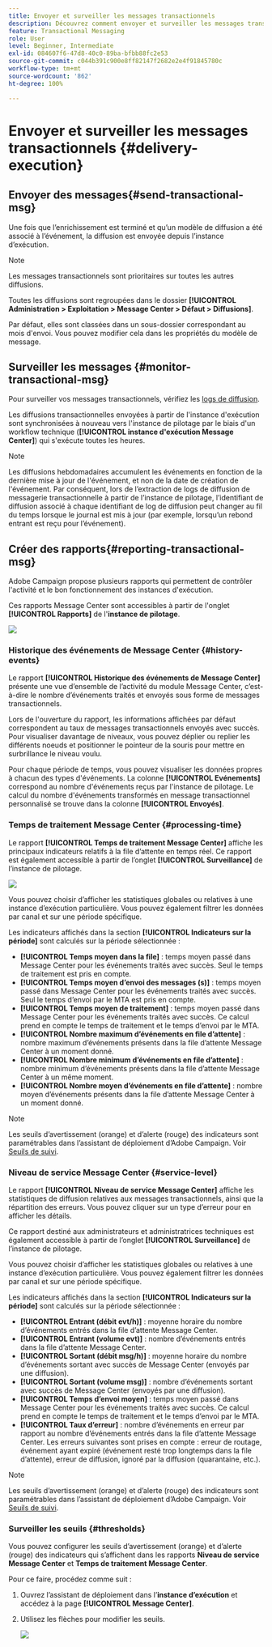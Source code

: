 ```yaml
---
title: Envoyer et surveiller les messages transactionnels
description: Découvrez comment envoyer et surveiller les messages transactionnels.
feature: Transactional Messaging
role: User
level: Beginner, Intermediate
exl-id: 084607f6-47d8-40c0-89ba-bfbb88fc2e53
source-git-commit: c044b391c900e8ff82147f2682e2e4f91845780c
workflow-type: tm+mt
source-wordcount: '862'
ht-degree: 100%

---
```


# Envoyer et surveiller les messages transactionnels {#delivery-execution}

## Envoyer des messages{#send-transactional-msg}

Une fois que l’enrichissement est terminé et qu’un modèle de diffusion a été associé à l’événement, la diffusion est envoyée depuis l’instance d’exécution.

>[!NOTE]
>
>Les messages transactionnels sont prioritaires sur toutes les autres diffusions.

Toutes les diffusions sont regroupées dans le dossier **[!UICONTROL Administration > Exploitation > Message Center > Défaut > Diffusions]**.

Par défaut, elles sont classées dans un sous-dossier correspondant au mois d&#39;envoi. Vous pouvez modifier cela dans les propriétés du modèle de message.

## Surveiller les messages {#monitor-transactional-msg}

Pour surveiller vos messages transactionnels, vérifiez les [logs de diffusion](send.md).

Les diffusions transactionnelles envoyées à partir de l&#39;instance d&#39;exécution sont synchronisées à nouveau vers l&#39;instance de pilotage par le biais d&#39;un workflow technique (**[!UICONTROL instance d&#39;exécution Message Center]**) qui s&#39;exécute toutes les heures.

>[!NOTE]
>
>Les diffusions hebdomadaires accumulent les événements en fonction de la dernière mise à jour de l&#39;événement, et non de la date de création de l&#39;événement. Par conséquent, lors de l’extraction de logs de diffusion de messagerie transactionnelle à partir de l’instance de pilotage, l’identifiant de diffusion associé à chaque identifiant de log de diffusion peut changer au fil du temps lorsque le journal est mis à jour (par exemple, lorsqu’un rebond entrant est reçu pour l’événement).

<!--
To monitor the activity and running of the execution instance(s), see [Transactional messaging reports](transactional-messaging-reports.md).-->

## Créer des rapports{#reporting-transactional-msg}

Adobe Campaign propose plusieurs rapports qui permettent de contrôler l&#39;activité et le bon fonctionnement des instances d&#39;exécution.

Ces rapports Message Center sont accessibles à partir de l&#39;onglet **[!UICONTROL Rapports]** de l&#39;**instance de pilotage**.

![](assets/mc-reports.png)

### Historique des événements de Message Center {#history-events}

Le rapport **[!UICONTROL Historique des événements de Message Center]** présente une vue d’ensemble de l’activité du module Message Center, c’est-à-dire le nombre d’événements traités et envoyés sous forme de messages transactionnels.

Lors de l&#39;ouverture du rapport, les informations affichées par défaut correspondent au taux de messages transactionnels envoyés avec succès. Pour visualiser davantage de niveaux, vous pouvez déplier ou replier les différents noeuds et positionner le pointeur de la souris pour mettre en surbrillance le niveau voulu.

Pour chaque période de temps, vous pouvez visualiser les données propres à chacun des types d&#39;événements. La colonne **[!UICONTROL Evénements]** correspond au nombre d&#39;événements reçus par l&#39;instance de pilotage. Le calcul du nombre d&#39;événements transformés en message transactionnel personnalisé se trouve dans la colonne **[!UICONTROL Envoyés]**.


### Temps de traitement Message Center {#processing-time}

Le rapport **[!UICONTROL Temps de traitement Message Center]** affiche les principaux indicateurs relatifs à la file d’attente en temps réel. Ce rapport est également accessible à partir de l’onglet **[!UICONTROL Surveillance]** de l’instance de pilotage.

![](assets/mc-processing-time-report.png)

Vous pouvez choisir d’afficher les statistiques globales ou relatives à une instance d’exécution particulière. Vous pouvez également filtrer les données par canal et sur une période spécifique.

Les indicateurs affichés dans la section **[!UICONTROL Indicateurs sur la période]** sont calculés sur la période sélectionnée :

* **[!UICONTROL Temps moyen dans la file]** : temps moyen passé dans Message Center pour les événements traités avec succès. Seul le temps de traitement est pris en compte.
* **[!UICONTROL Temps moyen d’envoi des messages (s)]** : temps moyen passé dans Message Center pour les événements traités avec succès. Seul le temps d’envoi par le MTA est pris en compte.
* **[!UICONTROL Temps moyen de traitement]** : temps moyen passé dans Message Center pour les événements traités avec succès. Ce calcul prend en compte le temps de traitement et le temps d’envoi par le MTA.
* **[!UICONTROL Nombre maximum d’événements en file d’attente]** : nombre maximum d’événements présents dans la file d’attente Message Center à un moment donné.
* **[!UICONTROL Nombre minimum d’événements en file d’attente]** : nombre minimum d’événements présents dans la file d’attente Message Center à un même moment.
* **[!UICONTROL Nombre moyen d’événements en file d’attente]** : nombre moyen d’événements présents dans la file d’attente Message Center à un moment donné.

>[!NOTE]
>
>Les seuils d’avertissement (orange) et d’alerte (rouge) des indicateurs sont paramétrables dans l’assistant de déploiement d’Adobe Campaign. Voir [Seuils de suivi](#thresholds).



### Niveau de service Message Center {#service-level}

Le rapport **[!UICONTROL Niveau de service Message Center]** affiche les statistiques de diffusion relatives aux messages transactionnels, ainsi que la répartition des erreurs. Vous pouvez cliquer sur un type d’erreur pour en afficher les détails.

Ce rapport destiné aux administrateurs et administratrices techniques est également accessible à partir de l’onglet **[!UICONTROL Surveillance]** de l’instance de pilotage.

Vous pouvez choisir d’afficher les statistiques globales ou relatives à une instance d’exécution particulière. Vous pouvez également filtrer les données par canal et sur une période spécifique.

Les indicateurs affichés dans la section **[!UICONTROL Indicateurs sur la période]** sont calculés sur la période sélectionnée :

* **[!UICONTROL Entrant (débit evt/h)]** : moyenne horaire du nombre d’événements entrés dans la file d’attente Message Center.
* **[!UICONTROL Entrant (volume evt)]** : nombre d’événements entrés dans la file d’attente Message Center.
* **[!UICONTROL Sortant (débit msg/h)]** : moyenne horaire du nombre d’événements sortant avec succès de Message Center (envoyés par une diffusion).
* **[!UICONTROL Sortant (volume msg)]** : nombre d’événements sortant avec succès de Message Center (envoyés par une diffusion).
* **[!UICONTROL Temps d’envoi moyen]** : temps moyen passé dans Message Center pour les événements traités avec succès. Ce calcul prend en compte le temps de traitement et le temps d’envoi par le MTA.
* **[!UICONTROL Taux d’erreur]** : nombre d’événements en erreur par rapport au nombre d’événements entrés dans la file d’attente Message Center. Les erreurs suivantes sont prises en compte : erreur de routage, événement ayant expiré (événement resté trop longtemps dans la file d’attente), erreur de diffusion, ignoré par la diffusion (quarantaine, etc.).

>[!NOTE]
>
>Les seuils d’avertissement (orange) et d’alerte (rouge) des indicateurs sont paramétrables dans l’assistant de déploiement d’Adobe Campaign. Voir [Seuils de suivi](#thresholds).

### Surveiller les seuils {#thresholds}

Vous pouvez configurer les seuils d’avertissement (orange) et d’alerte (rouge) des indicateurs qui s’affichent dans les rapports **Niveau de service Message Center** et **Temps de traitement Message Center**.

Pour ce faire, procédez comme suit :

1. Ouvrez l’assistant de déploiement dans l’**instance d’exécution** et accédez à la page **[!UICONTROL Message Center]**.
1. Utilisez les flèches pour modifier les seuils.

   ![](assets/mc-thresholds.png)
